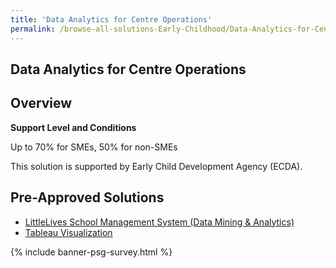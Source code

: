 ```yaml
---
title: 'Data Analytics for Centre Operations'
permalink: /browse-all-solutions-Early-Childhood/Data-Analytics-for-Centre-Operations
---
```


## Data Analytics for Centre Operations
## Overview

**Support Level and Conditions**

Up to 70% for SMEs, 50% for non-SMEs

This solution is supported by Early Child Development Agency (ECDA).

## Pre-Approved Solutions

- <a href='/productivity-solutions-grant/solutionrepo/solution2642' target='_blank'>LittleLives School Management System (Data Mining & Analytics)</a><br>
- <a href='/productivity-solutions-grant/solutionrepo/solution2888' target='_blank'>Tableau Visualization</a><br>

{% include banner-psg-survey.html %}
